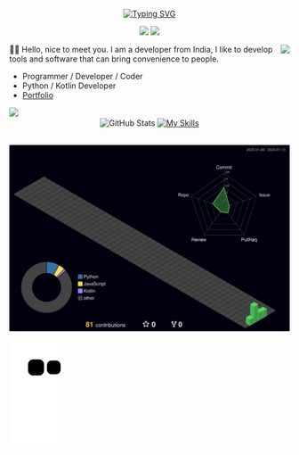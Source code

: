 <p align="center">
<a href="https://git.io/typing-svg"><img src="https://readme-typing-svg.demolab.com?font=Bungee+Spice&size=30&duration=2500&pause=500&center=true&vCenter=true&width=300&height=30&lines=Hi+there+%F0%9F%91%8B;I'm+KARMUGIL+%F0%9F%98%B8" alt="Typing SVG" /></a>

</p>

<p align="center">
<a href="https://github.com/LiLittleCat"><img src="https://img.shields.io/badge/Always%20Be-Coding-blue?style=for-the-badge"/></a>
<a href="https://github.com/LiLittleCat"><img src="https://komarev.com/ghpvc/?username=karmugilan&color=brightgreen&style=for-the-badge"/></a>
  
</p>
<img align="right" src="https://github-readme-stats.vercel.app/api?username=karmugilen&show_icons=true&theme=transparent" />


   👨‍💻 Hello, nice to meet you. I am a developer from India, I like to develop tools and software that can bring convenience to people.
  - Programmer / Developer / Coder 
  - Python / Kotlin Developer
  - [Portfolio](https://kkarmugil.github.io/Portfolio/)



<img src="https://raw.githubusercontent.com/innng/innng/master/assets/kyubey.gif" height="40" />
<br>
<div align="center">
  <img src="https://github-readme-stats.vercel.app/api/top-langs/?username=karmugilen&theme=dark&hide_border=false&include_all_commits=false&count_private=false&layout=compact" alt="GitHub Stats" width="33%">
  <a href="https://skillicons.dev">
    <img src="https://skillicons.dev/icons?i=python,kotlin,nodejs,figma,androidstudio,flask,git,neovim,netlify,opencv,ps,pr,raspberrypi,&theme=dark" alt="My Skills" width="60%">
  </a>
</div>
<br>






![](./profile-3d-contrib/profile-night-green.svg)


![Snake animation](https://github.com/karmugilen/karmugilen/blob/output/github-contribution-grid-snake.svg)



